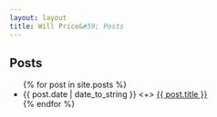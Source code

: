 ```yaml
---
layout: layout
title: Will Price&#59; Posts
---
```

<h2>Posts</h2>
<ul class="posts">
  {% for post in site.posts %}
  <li><span>{{ post.date | date_to_string }}</span> &lt;&#43;&gt; <a href="{{ post.url }}">{{ post.title }}</a></li>
  {% endfor %}
</ul>
